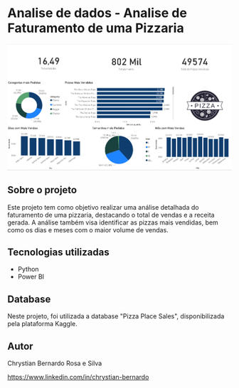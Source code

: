# Analise de dados - Analise de Faturamento de uma Pizzaria 

![Pizza](https://github.com/ChrystianRosa/pizzaria-faturamento/blob/main/projeto.png)

## Sobre o projeto
Este projeto tem como objetivo realizar uma análise detalhada do faturamento de uma pizzaria, destacando o total de vendas e a receita gerada. A análise também visa identificar as pizzas mais vendidas, bem como os dias e meses com o maior volume de vendas.

## Tecnologias utilizadas
- Python
- Power BI

## Database
Neste projeto, foi utilizada a database "Pizza Place Sales", disponibilizada pela plataforma Kaggle.


## Autor

Chrystian Bernardo Rosa e Silva

https://www.linkedin.com/in/chrystian-bernardo

